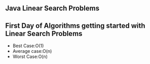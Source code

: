 ## Java Linear Search Problems 
## First Day of Algorithms getting started with Linear Search Problems
* Best Case:O(1)
* Average case:O(n)
* Worst Case:O(n)
